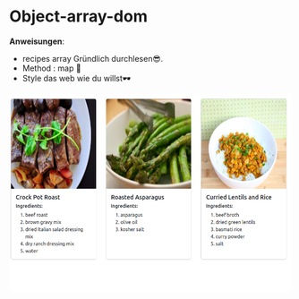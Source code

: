 # Object-array-dom

**Anweisungen**:
* recipes array Gründlich durchlesen😎️.
* Method : map 🙂️  
* Style das web wie du willst🕶️
   
![images](./img.png) 